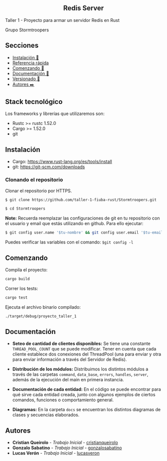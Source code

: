 <article align="center"><h1>Redis Server</h1></article>
Taller 1 - Proyecto para armar un servidor Redis en Rust

Grupo Stormtroopers

## Secciones
 - [Instalación 🔧](#instalación)
 - [Referencia rápida](#referencia-rápida)
 - [Comenzando 🚀](#comenzando)
 - [Documentación 📖](#documentación)
 - [Versionado 📌](#versionado)
 - [Autores ✒️](#autores)

## Stack tecnológico 
Los frameworks y librerías que utilizaremos son:
 - Rustc >= rustc 1.52.0
 - Cargo >= 1.52.0
 - git

## Instalación 
 - Cargo: https://www.rust-lang.org/es/tools/install
 - git: https://git-scm.com/downloads

### Clonando el repositorio  

Clonar el repositorio por HTTPS.

```bash
$ git clone https://github.com/taller-1-fiuba-rust/Stormtroopers.git
```

```bash
$ cd Stormtroopers
```

**Note:** Recuerda reemplazar las configuraciones de git en tu repositorio con el usuario y email que estás utilizando en github. Para ello ejecutar:
```bash
$ git config user.name '$tu-nombre' && git config user.email '$tu-email'
```
Puedes verificar las variables con el comando: `$git config -l`

## Comenzando

Compila el proyecto:
```bash
cargo build
```
Correr los tests:
```bash
cargo test
```
Ejecuta el archivo binario compilado:
```bash
./target/debug/proyecto_taller_1
```

## Documentación
* **Seteo de cantidad de clientes disponibles:** Se tiene una constante `THREAD_POOL_COUNT` que se puede modificar. Tener en cuenta que cada cliente establece dos conexiones del ThreadPool (una para enviar y otra para enviar información a través del Servidor de Redis).

* **Distribución de los módulos:** Distribuimos los distintos módulos a través de las carpetas `command`, `data_base`, `errors`, `handles`, `server`, además de la ejecución del main en primera instancia.

* **Documentación de cada entidad:** En el código se puede encontrar para qué sirve cada entidad creada, junto con algunos ejemplos de ciertos comandos, funciones o comportamiento general.

* **Diagramas:** En la carpeta `docs` se encuentran los distintos diagramas de clases y secuencias elaborados. 

## Autores
* **Cristian Queirolo** - *Trabajo Inicial* - [cristianqueirolo](https://github.com/cqueirolo)
* **Gonzalo Sabatino** - *Trabajo Inicial* - [gonzalosabatino](https://github.com/gsabatino9)
* **Lucas Verón** - *Trabajo Inicial* - [lucasveron](https://github.com/lucasveron)
